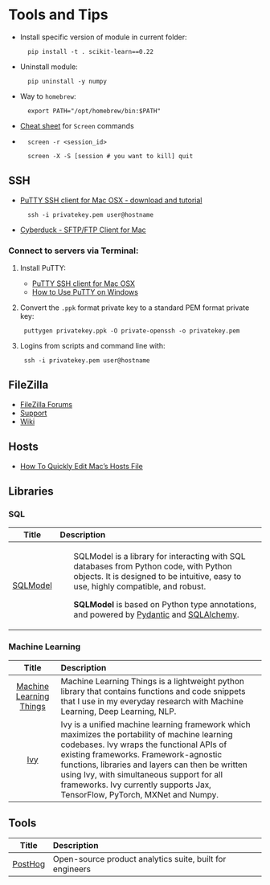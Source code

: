 # Tools and Tips

- Install specific version of module in current folder:

		pip install -t . scikit-learn==0.22
- Uninstall module:
		
		pip uninstall -y numpy

- Way to `homebrew`:

		export PATH="/opt/homebrew/bin:$PATH"
		
- [Cheat sheet](https://kapeli.com/cheat_sheets/screen.docset/Contents/Resources/Documents/index) for `Screen` commands
- 
		screen -r <session_id>
		
		screen -X -S [session # you want to kill] quit

## SSH 

- [PuTTY SSH client for Mac OSX - download and tutorial](https://www.ssh.com/academy/ssh/putty/mac)

		ssh -i privatekey.pem user@hostname 
- [Cyberduck - SFTP/FTP Client for Mac](https://www.ssh.com/academy/ssh/cyberduck)

### Connect to servers via Terminal:

1. Install PuTTY:
    - [PuTTY SSH client for Mac OSX](https://www.ssh.com/academy/ssh/putty/mac)
    - [How to Use PuTTY on Windows](https://www.ssh.com/academy/ssh/putty/windows)
2. Convert the `.ppk` format private key to a standard PEM format private key:

		puttygen privatekey.ppk -O private-openssh -o privatekey.pem
  
3. Logins from scripts and command line with:

        ssh -i privatekey.pem user@hostname



## FileZilla

- [FileZilla Forums](https://forum.filezilla-project.org)
- [Support](https://filezilla-project.org/support.php?version=3.53.1&product=#bugs)
- [Wiki](https://wiki.filezilla-project.org/Main_Page)


## Hosts

- [How To Quickly Edit Mac’s Hosts File](https://setapp.com/how-to/edit-mac-hosts-file)

## Libraries

### SQL 

| Title | Description |
| :---:         |          :--- |
|[SQLModel](https://github.com/tiangolo/sqlmodel)|<ul><p>SQLModel is a library for interacting with SQL databases from Python code, with Python objects. It is designed to be intuitive, easy to use, highly compatible, and robust.</p><p>**SQLModel** is based on Python type annotations, and powered by [Pydantic](https://pydantic-docs.helpmanual.io/) and [SQLAlchemy](https://sqlalchemy.org/).</p></ul> |

### Machine Learning 

| Title | Description |
| :---:         |          :--- |
|[Machine Learning Things](https://github.com/gmihaila/ml_things#plot_array-source)|Machine Learning Things is a lightweight python library that contains functions and code snippets that I use in my everyday research with Machine Learning, Deep Learning, NLP.|
|[Ivy](https://github.com/unifyai/ivy)|Ivy is a unified machine learning framework which maximizes the portability of machine learning codebases. Ivy wraps the functional APIs of existing frameworks. Framework-agnostic functions, libraries and layers can then be written using Ivy, with simultaneous support for all frameworks. Ivy currently supports Jax, TensorFlow, PyTorch, MXNet and Numpy. |


## Tools

| Title | Description |
| :---:         |          :--- |
|[PostHog](https://github.com/PostHog/posthog)|Open-source product analytics suite, built for engineers|
